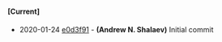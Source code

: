 
#### [Current]

#### 
 * 2020-01-24 [e0d3f91](../../commit/e0d3f91) - __(Andrew N. Shalaev)__ Initial commit
